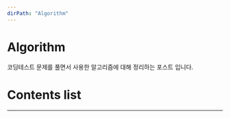 ```yaml
---
dirPath: "Algorithm"
---
```


# Algorithm

코딩테스트 문제를 풀면서 사용한 알고리즘에 대해 정리하는 포스트 입니다.

# Contents list

---

<listAnchor :list="list"></listAnchor>

<script>
  export default {
    computed: {
      list: function () {
        return this.$page.Algorithm
      }
    }
  }
</script>
